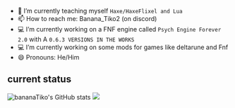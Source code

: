 
- 🌱 I’m currently teaching myself `Haxe/HaxeFlixel and Lua`
- 📫 How to reach me: Banana_Tiko2 (on discord) 
- 💻 I’m currently working on a FNF engine called `Psych Engine Forever 2.0` with A `0.6.3 VERSIONS IN THE WORKS`
- 💻 I’m currently working on some mods for games like deltarune and Fnf
- 😄 Pronouns: He/Him
## current status
![bananaTiko's GitHub stats](https://github-readme-stats.vercel.app/api?username=bananaTiko&show_icons=true&theme=dark)
![](https://github-readme-stats.vercel.app/api/top-langs/?username=bananaTiko&layout=compact&show_icons=true&theme=dark)
